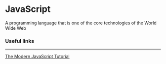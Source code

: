 # JavaScript
A programming language that is one of the core technologies of the World Wide Web


### Useful links  

---
[The Modern JavaScript Tutorial](https://javascript.info/)  
